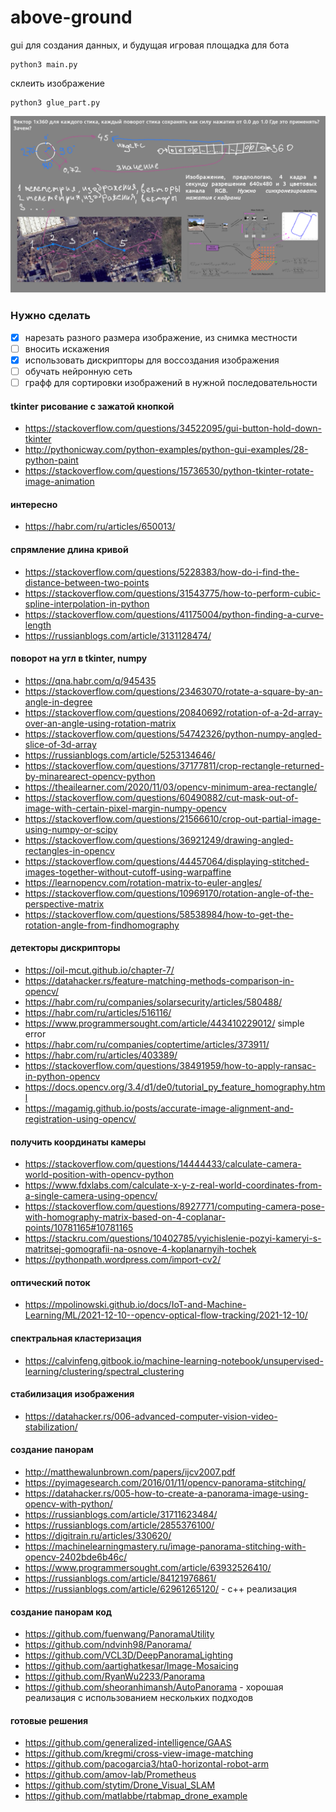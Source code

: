 # above-ground

gui для создания данных, и будущая игровая площадка для бота   
```
python3 main.py
```

склеить изображение   
```
python3 glue_part.py
```

![Иллюстрация к проекту](https://github.com/naturalkind/above-ground/blob/main/media-info/%D0%A1%D0%BB%D0%B0%D0%B9%D0%B4%201.png)

### Нужно сделать
- [x] нарезать разного размера изображение, из снимка местности   
- [ ] вносить искажения   
- [x] использовать дискрипторы для воссоздания изображения   
- [ ] обучать нейронную сеть   
- [ ] графф для сортировки изображений в нужной последовательности   

#### tkinter рисование с зажатой кнопкой
* https://stackoverflow.com/questions/34522095/gui-button-hold-down-tkinter
* http://pythonicway.com/python-examples/python-gui-examples/28-python-paint
* https://stackoverflow.com/questions/15736530/python-tkinter-rotate-image-animation

#### интересно
* https://habr.com/ru/articles/650013/

#### спрямление длина кривой
* https://stackoverflow.com/questions/5228383/how-do-i-find-the-distance-between-two-points
* https://stackoverflow.com/questions/31543775/how-to-perform-cubic-spline-interpolation-in-python
* https://stackoverflow.com/questions/41175004/python-finding-a-curve-length
* https://russianblogs.com/article/3131128474/

#### поворот на угл в tkinter, numpy
* https://qna.habr.com/q/945435
* https://stackoverflow.com/questions/23463070/rotate-a-square-by-an-angle-in-degree
* https://stackoverflow.com/questions/20840692/rotation-of-a-2d-array-over-an-angle-using-rotation-matrix
* https://stackoverflow.com/questions/54742326/python-numpy-angled-slice-of-3d-array
* https://russianblogs.com/article/5253134646/
* https://stackoverflow.com/questions/37177811/crop-rectangle-returned-by-minarearect-opencv-python
* https://theailearner.com/2020/11/03/opencv-minimum-area-rectangle/
* https://stackoverflow.com/questions/60490882/cut-mask-out-of-image-with-certain-pixel-margin-numpy-opencv
* https://stackoverflow.com/questions/21566610/crop-out-partial-image-using-numpy-or-scipy
* https://stackoverflow.com/questions/36921249/drawing-angled-rectangles-in-opencv
* https://stackoverflow.com/questions/44457064/displaying-stitched-images-together-without-cutoff-using-warpaffine
* https://learnopencv.com/rotation-matrix-to-euler-angles/
* https://stackoverflow.com/questions/10969170/rotation-angle-of-the-perspective-matrix
* https://stackoverflow.com/questions/58538984/how-to-get-the-rotation-angle-from-findhomography

#### детекторы дискрипторы
* https://oil-mcut.github.io/chapter-7/
* https://datahacker.rs/feature-matching-methods-comparison-in-opencv/
* https://habr.com/ru/companies/solarsecurity/articles/580488/
* https://habr.com/ru/articles/516116/
* https://www.programmersought.com/article/443410229012/ simple error
* https://habr.com/ru/companies/coptertime/articles/373911/
* https://habr.com/ru/articles/403389/
* https://stackoverflow.com/questions/38491959/how-to-apply-ransac-in-python-opencv
* https://docs.opencv.org/3.4/d1/de0/tutorial_py_feature_homography.html
* https://magamig.github.io/posts/accurate-image-alignment-and-registration-using-opencv/

#### получить координаты камеры
* https://stackoverflow.com/questions/14444433/calculate-camera-world-position-with-opencv-python
* https://www.fdxlabs.com/calculate-x-y-z-real-world-coordinates-from-a-single-camera-using-opencv/
* https://stackoverflow.com/questions/8927771/computing-camera-pose-with-homography-matrix-based-on-4-coplanar-points/10781165#10781165
* https://stackru.com/questions/10402785/vyichislenie-pozyi-kameryi-s-matritsej-gomografii-na-osnove-4-koplanarnyih-tochek
* https://pythonpath.wordpress.com/import-cv2/

#### оптический поток
* https://mpolinowski.github.io/docs/IoT-and-Machine-Learning/ML/2021-12-10--opencv-optical-flow-tracking/2021-12-10/

#### спектральная кластеризация
* https://calvinfeng.gitbook.io/machine-learning-notebook/unsupervised-learning/clustering/spectral_clustering

#### стабилизация изображения
* https://datahacker.rs/006-advanced-computer-vision-video-stabilization/

#### создание панорам
* http://matthewalunbrown.com/papers/ijcv2007.pdf
* https://pyimagesearch.com/2016/01/11/opencv-panorama-stitching/
* https://datahacker.rs/005-how-to-create-a-panorama-image-using-opencv-with-python/
* https://russianblogs.com/article/31711623484/
* https://russianblogs.com/article/2855376100/
* https://digitrain.ru/articles/330620/
* https://machinelearningmastery.ru/image-panorama-stitching-with-opencv-2402bde6b46c/
* https://www.programmersought.com/article/63932526410/
* https://russianblogs.com/article/84121976861/
* https://russianblogs.com/article/62961265120/ - с++ реализация

#### создание панорам код
* https://github.com/fuenwang/PanoramaUtility
* https://github.com/ndvinh98/Panorama/
* https://github.com/VCL3D/DeepPanoramaLighting
* https://github.com/aartighatkesar/Image-Mosaicing
* https://github.com/RyanWu2233/Panorama
* https://github.com/sheoranhimansh/AutoPanorama - хорошая реализация с использованием нескольких подходов

#### готовые решения
* https://github.com/generalized-intelligence/GAAS
* https://github.com/kregmi/cross-view-image-matching
* https://github.com/pacogarcia3/hta0-horizontal-robot-arm
* https://github.com/amov-lab/Prometheus
* https://github.com/stytim/Drone_Visual_SLAM
* https://github.com/matlabbe/rtabmap_drone_example
